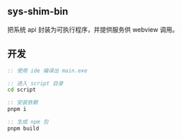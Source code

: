 
## sys-shim-bin

把系统 api 封装为可执行程序，并提供服务供 webview 调用。

## 开发

```bat
:: 使用 ide 编译出 main.exe

:: 进入 script 目录
cd script

:: 安装依赖
pnpm i

:: 生成 npm 包
pnpm build
```